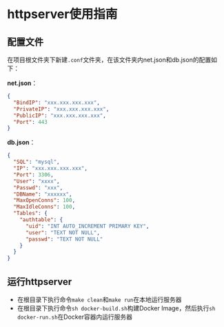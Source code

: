 # httpserver使用指南

## 配置文件

在项目根文件夹下新建`.conf`文件夹，在该文件夹内net.json和db.json的配置如下：

**net.json**：

```json
{
  "BindIP": "xxx.xxx.xxx.xxx",
  "PrivateIP": "xxx.xxx.xxx.xxx",
  "PublicIP": "xxx.xxx.xxx.xxx",
  "Port": 443
}
```

**db.json**：

```json
{
  "SQL": "mysql",
  "IP": "xxx.xxx.xxx.xxx",
  "Port": 3306,
  "User": "xxxx",
  "Passwd": "xxx",
  "DBName": "xxxxxx",
  "MaxOpenConns": 100,
  "MaxIdleConns": 100,
  "Tables": {
    "authtable": {
      "uid": "INT AUTO_INCREMENT PRIMARY KEY",
      "user": "TEXT NOT NULL",
      "passwd": "TEXT NOT NULL"
    }
  }
}
```

## 运行httpserver

- 在根目录下执行命令`make clean`和`make run`在本地运行服务器
- 在根目录下执行命令`sh docker-build.sh`构建Docker Image，然后执行`sh docker-run.sh`在Docker容器内运行服务器